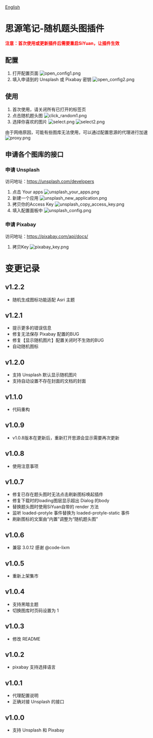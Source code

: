 [English](https://github.com/imcnchl/siyuan-plugin-more-cover/blob/main/README.md)

# 思源笔记-随机题头图插件

<font color="red">**注意：首次使用或更新插件后需要重启SiYuan，让插件生效**</font>

## 配置

1. 打开配置页面 ![open_config1.png](https://s2.loli.net/2023/08/21/NO6gTbWQZPHAuaI.png)
2. 填入申请到的 Unsplash 或 Pixabay 密钥 ![open_config2.png](https://s2.loli.net/2023/08/21/F3sOdBfoxNTMAiQ.png)

## 使用

1. 首次使用，请关闭所有已打开的标签页
2. 点击随机题头图 ![click_random1.png](https://s2.loli.net/2023/08/21/8hmIfbWANBoRyg9.png) 
3. 选择你喜欢的图片 ![select.png](https://s2.loli.net/2023/08/21/tI6GjbNMWq2nmBl.png) ![select2.png](https://s2.loli.net/2023/08/21/YtNMmH5JAKgzyfD.png)

由于网络原因，可能有些图库无法使用，可以通过配置思源的代理进行加速
![proxy.png](https://s2.loli.net/2023/08/21/b4CiLeZzFU7o5PH.png)

## 申请各个图库的接口

### 申请 Unsplash

访问地址：https://unsplash.com/developers

1. 点击 Your apps ![unsplash_your_apps.png](https://s2.loli.net/2023/08/21/IZitYmy2hDk6fxW.png)
2. 新建一个应用 ![unsplash_new_application.png](https://s2.loli.net/2023/08/21/2ZEq6rOUXklPosS.png)
3. 拷贝你的Access Key ![unsplash_copy_access_key.png](https://s2.loli.net/2023/08/21/uLes6DEnQSfIwaq.png)
4. 填入配置面板中 ![unsplash_config.png](https://s2.loli.net/2023/08/21/n6kq5OcuRWwSrI3.png)

### 申请 Pixabay

访问地址：https://pixabay.com/api/docs/

1. 拷贝Key ![pixabay_key.png](https://s2.loli.net/2023/08/21/xdQnz5p2jsMVaH3.png)

# 变更记录

## v1.2.2

* 随机生成图标功能适配 Asri 主题

## v1.2.1

* 提示更多的错误信息
* 修复无法保存 Pixabay 配置的BUG
* 修复【显示随机图片】配置关闭时不生效的BUG
* 自动随机图标

## v1.2.0

* 支持 Unsplash 默认显示随机图片
* 支持自动设置不存在封面的文档的封面

## v1.1.0

* 代码重构

## v1.0.9

* v1.0.8版本在更新后，重新打开思源会显示需要再次更新

## v1.0.8

* 使用注意事项

## v1.0.7

* 修复已存在题头图时无法点击刷新图标唤起插件
* 修复下载时的loading图层显示超出 Dialog 的body
* 替换题头图时使用SiYuan自带的 render 方法
* 监听 loaded-protyle 事件替换为 loaded-protyle-static 事件
* 刷新图标的文案由“内置”调整为“随机题头图”

## v1.0.6

* 兼容 3.0.12 感谢 @code-lixm

## v1.0.5

* 重新上架集市

## v1.0.4

* 支持黑暗主题
* 切换图库时页码设置为 1

## v1.0.3

* 修改 README

## v1.0.2

* pixabay 支持选择语言

## v1.0.1

* 代理配置说明
* 正确对接 Unsplash 的接口

## v1.0.0

* 支持 Unsplash 和 Pixabay








